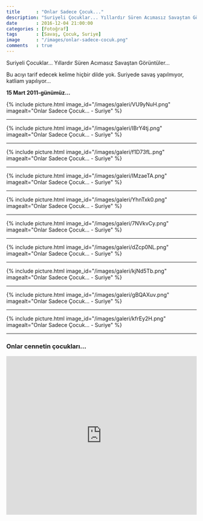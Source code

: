 ```yaml
---
title      : "Onlar Sadece Çocuk..."
description: "Suriyeli Çocuklar... Yıllardır Süren Acımasız Savaştan Görüntüler..."
date       : 2016-12-04 21:00:00
categories : [Fotoğraf]
tags       : [Savaş, Çocuk, Suriye]
image      : "/images/onlar-sadece-cocuk.png"
comments   : true
---
```


Suriyeli Çocuklar... Yıllardır Süren Acımasız Savaştan Görüntüler...

Bu acıyı tarif edecek kelime hiçbir dilde yok. Suriyede savaş yapılmıyor, katliam yapılıyor...

**15 Mart 2011-günümüz...**

{% include picture.html image_id="/images/galeri/VU9yNuH.png" imagealt="Onlar Sadece Çocuk... - Suriye" %}

* * * 

{% include picture.html image_id="/images/galeri/IBrY4tj.png" imagealt="Onlar Sadece Çocuk... - Suriye" %}

* * * 

{% include picture.html image_id="/images/galeri/f1D73fL.png" imagealt="Onlar Sadece Çocuk... - Suriye" %}

* * * 

{% include picture.html image_id="/images/galeri/IMzaeTA.png" imagealt="Onlar Sadece Çocuk... - Suriye" %}

* * * 

{% include picture.html image_id="/images/galeri/YhnTxk0.png" imagealt="Onlar Sadece Çocuk... - Suriye" %}

* * * 

{% include picture.html image_id="/images/galeri/7NVkvCy.png" imagealt="Onlar Sadece Çocuk... - Suriye" %}

* * * 

{% include picture.html image_id="/images/galeri/dZcp0NL.png" imagealt="Onlar Sadece Çocuk... - Suriye" %}

* * * 

{% include picture.html image_id="/images/galeri/kjNd5Tb.png" imagealt="Onlar Sadece Çocuk... - Suriye" %}

* * * 

{% include picture.html image_id="/images/galeri/gBQAXuv.png" imagealt="Onlar Sadece Çocuk... - Suriye" %}

* * * 

{% include picture.html image_id="/images/galeri/kfrEy2H.png" imagealt="Onlar Sadece Çocuk... - Suriye" %}

* * * 

### Onlar cennetin çocukları...

<iframe src="https://www.facebook.com/plugins/video.php?href=https%3A%2F%2Fwww.facebook.com%2Fahmetcadirci25%2Fvideos%2Fvb.100005855682078%2F555772637961254%2F%3Ftype%3D3&width=900&show_text=false&appId=331059383931945&height=420" width="100%" height="420" style="border:none;overflow:hidden" scrolling="no" frameborder="0" allowTransparency="true"></iframe>
